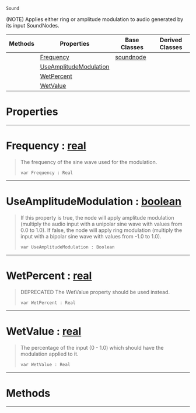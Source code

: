  `Sound`

(NOTE) Applies either ring or amplitude modulation to audio generated by its input SoundNodes.

|Methods|Properties|Base Classes|Derived Classes|
|---|---|---|---|
| |[ Frequency](modulationnode.md#frequency-zilch-engine-do)|[soundnode](soundnode.md)| |
| |[ UseAmplitudeModulation](modulationnode.md#useamplitudemodulation-z)| | |
| |[ WetPercent](modulationnode.md#wetpercent-zilch-engine-d)| | |
| |[ WetValue](modulationnode.md#wetvalue-zilch-engine-doc)| | |


 #  Properties


---  
 #  Frequency : [real](../nada_base_types/real.md)

> The frequency of the sine wave used for the modulation.
> ``` lang=cpp, name=Nada
> var Frequency : Real


---  
 #  UseAmplitudeModulation : [boolean](../nada_base_types/boolean.md)

> If this property is true, the node will apply amplitude modulation (multiply the audio input with a unipolar sine wave with values from 0.0 to 1.0). If false, the node will apply ring modulation (multiply the input with a bipolar sine wave with values from -1.0 to 1.0).
> ``` lang=cpp, name=Nada
> var UseAmplitudeModulation : Boolean


---  
 #  WetPercent : [real](../nada_base_types/real.md)

> DEPRECATED The WetValue property should be used instead.
> ``` lang=cpp, name=Nada
> var WetPercent : Real


---  
 #  WetValue : [real](../nada_base_types/real.md)

> The percentage of the input (0 - 1.0) which should have the modulation applied to it.
> ``` lang=cpp, name=Nada
> var WetValue : Real


---  
 #  Methods


---  
 

 